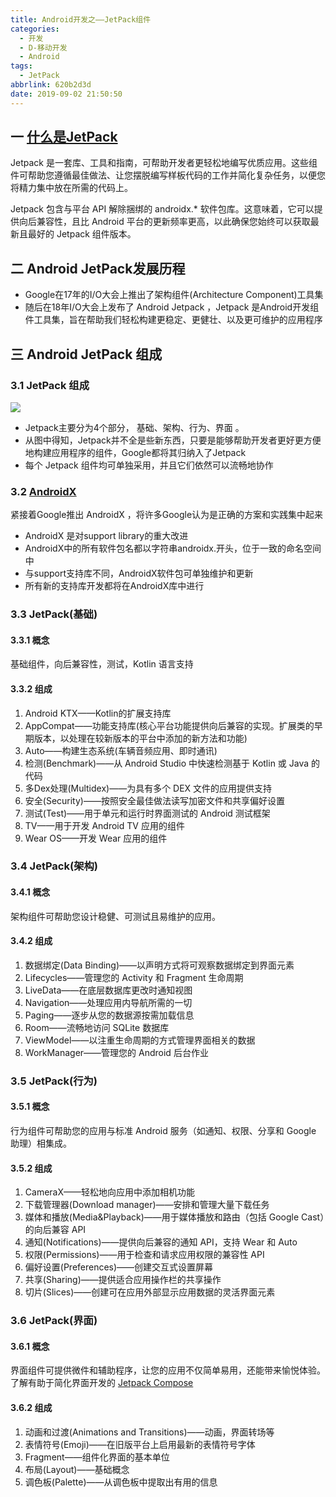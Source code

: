 ```yaml
---
title: Android开发之——JetPack组件
categories:
  - 开发
  - D-移动开发
  - Android
tags:
  - JetPack
abbrlink: 620b2d3d
date: 2019-09-02 21:50:50
---
```

## 一 [什么是JetPack][1]
Jetpack 是一套库、工具和指南，可帮助开发者更轻松地编写优质应用。这些组件可帮助您遵循最佳做法、让您摆脱编写样板代码的工作并简化复杂任务，以便您将精力集中放在所需的代码上。


Jetpack 包含与平台 API 解除捆绑的 androidx.* 软件包库。这意味着，它可以提供向后兼容性，且比 Android 平台的更新频率更高，以此确保您始终可以获取最新且最好的 Jetpack 组件版本。

<!--more-->

## 二 Android JetPack发展历程
* Google在17年的I/O大会上推出了架构组件(Architecture Component)工具集
* 随后在18年I/O大会上发布了 Android Jetpack ，Jetpack 是Android开发组件工具集，旨在帮助我们轻松构建更稳定、更健壮、以及更可维护的应用程序

## 三 Android JetPack 组成
### 3.1 JetPack 组成

![][2]     
 
* Jetpack主要分为4个部分， 基础、架构、行为、界面 。   
* 从图中得知，Jetpack并不全是些新东西，只要是能够帮助开发者更好更方便地构建应用程序的组件，Google都将其归纳入了Jetpack
* 每个 Jetpack 组件均可单独采用，并且它们依然可以流畅地协作


### 3.2 [AndroidX][3] 
紧接着Google推出 AndroidX ，将许多Google认为是正确的方案和实践集中起来    

* AndroidX 是对support library的重大改进
* AndroidX中的所有软件包名都以字符串androidx.开头，位于一致的命名空间中
* 与support支持库不同，AndroidX软件包可单独维护和更新
* 所有新的支持库开发都将在AndroidX库中进行


### 3.3 JetPack(基础)
#### 3.3.1 概念
 基础组件，向后兼容性，测试，Kotlin 语言支持
#### 3.3.2 组成
1. Android KTX——Kotlin的扩展支持库
2. AppCompat——功能支持库(核心平台功能提供向后兼容的实现。扩展类的早期版本，以处理在较新版本的平台中添加的新方法和功能)
3. Auto——构建生态系统(车辆音频应用、即时通讯)
4. 检测(Benchmark)——从 Android Studio 中快速检测基于 Kotlin 或 Java 的代码
5. 多Dex处理(Multidex)——为具有多个 DEX 文件的应用提供支持
6. 安全(Security)——按照安全最佳做法读写加密文件和共享偏好设置
7. 测试(Test)——用于单元和运行时界面测试的 Android 测试框架
8. TV——用于开发 Android TV 应用的组件
9. Wear OS——开发 Wear 应用的组件


### 3.4 JetPack(架构)
#### 3.4.1 概念
架构组件可帮助您设计稳健、可测试且易维护的应用。
#### 3.4.2 组成
1. 数据绑定(Data Binding)——以声明方式将可观察数据绑定到界面元素
2. Lifecycles——管理您的 Activity 和 Fragment 生命周期
3. LiveData——在底层数据库更改时通知视图
4. Navigation——处理应用内导航所需的一切
5. Paging——逐步从您的数据源按需加载信息
6. Room——流畅地访问 SQLite 数据库
7. ViewModel——以注重生命周期的方式管理界面相关的数据
8. WorkManager——管理您的 Android 后台作业

### 3.5 JetPack(行为)
#### 3.5.1 概念
行为组件可帮助您的应用与标准 Android 服务（如通知、权限、分享和 Google 助理）相集成。
#### 3.5.2 组成
1. CameraX——轻松地向应用中添加相机功能
2. 下载管理器(Download manager)——安排和管理大量下载任务
3. 媒体和播放(Media&Playback)——用于媒体播放和路由（包括 Google Cast）的向后兼容 API
4. 通知(Notifications)——提供向后兼容的通知 API，支持 Wear 和 Auto
5. 权限(Permissions)——用于检查和请求应用权限的兼容性 API
6. 偏好设置(Preferences)——创建交互式设置屏幕
7. 共享(Sharing)——提供适合应用操作栏的共享操作
8. 切片(Slices)——创建可在应用外部显示应用数据的灵活界面元素

### 3.6 JetPack(界面)
#### 3.6.1 概念
界面组件可提供微件和辅助程序，让您的应用不仅简单易用，还能带来愉悦体验。了解有助于简化界面开发的 [Jetpack Compose][4]
#### 3.6.2 组成
1. 动画和过渡(Animations and Transitions)——动画，界面转场等
2. 表情符号(Emoji)——在旧版平台上启用最新的表情符号字体
3. Fragment——组件化界面的基本单位
4. 布局(Layout)——基础概念
5. 调色板(Palette)——从调色板中提取出有用的信息




[1]: https://developer.android.google.cn/jetpack
[2]: https://cdn.staticaly.com/gh/PGzxc/CDN/master/blog-image/android-jetpack-composition.png
[3]: https://developer.android.google.cn/jetpack/androidx
[4]: https://developer.android.google.cn/jetpack/compose/